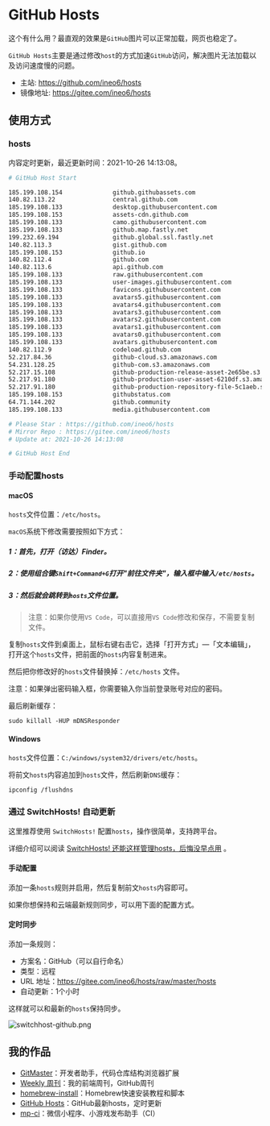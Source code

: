 # GitHub Hosts

这个有什么用？最直观的效果是`GitHub`图片可以正常加载，网页也稳定了。

`GitHub Hosts`主要是通过修改`host`的方式加速`GitHub`访问，解决图片无法加载以及访问速度慢的问题。

- 主站: https://github.com/ineo6/hosts
- 镜像地址: https://gitee.com/ineo6/hosts

## 使用方式

### hosts

内容定时更新，最近更新时间：2021-10-26 14:13:08。

```bash
# GitHub Host Start

185.199.108.154              github.githubassets.com
140.82.113.22                central.github.com
185.199.108.133              desktop.githubusercontent.com
185.199.108.153              assets-cdn.github.com
185.199.108.133              camo.githubusercontent.com
185.199.108.133              github.map.fastly.net
199.232.69.194               github.global.ssl.fastly.net
140.82.113.3                 gist.github.com
185.199.108.153              github.io
140.82.112.4                 github.com
140.82.113.6                 api.github.com
185.199.108.133              raw.githubusercontent.com
185.199.108.133              user-images.githubusercontent.com
185.199.108.133              favicons.githubusercontent.com
185.199.108.133              avatars5.githubusercontent.com
185.199.108.133              avatars4.githubusercontent.com
185.199.108.133              avatars3.githubusercontent.com
185.199.108.133              avatars2.githubusercontent.com
185.199.108.133              avatars1.githubusercontent.com
185.199.108.133              avatars0.githubusercontent.com
185.199.108.133              avatars.githubusercontent.com
140.82.112.9                 codeload.github.com
52.217.84.36                 github-cloud.s3.amazonaws.com
54.231.128.25                github-com.s3.amazonaws.com
52.217.15.108                github-production-release-asset-2e65be.s3.amazonaws.com
52.217.91.180                github-production-user-asset-6210df.s3.amazonaws.com
52.217.91.180                github-production-repository-file-5c1aeb.s3.amazonaws.com
185.199.108.153              githubstatus.com
64.71.144.202                github.community
185.199.108.133              media.githubusercontent.com

# Please Star : https://github.com/ineo6/hosts
# Mirror Repo : https://gitee.com/ineo6/hosts
# Update at: 2021-10-26 14:13:08

# GitHub Host End
```

### 手动配置hosts

#### macOS

`hosts`文件位置：`/etc/hosts`。

`macOS`系统下修改需要按照如下方式：

##### 1：首先，打开（访达）Finder。

##### 2：使用组合键`Shift+Command+G`打开"前往文件夹"，输入框中输入`/etc/hosts`。

##### 3：然后就会跳转到`hosts`文件位置。

> 注意：如果你使用`VS Code`，可以直接用`VS Code`修改和保存，不需要复制文件。

复制`hosts`文件到桌面上，鼠标右键右击它，选择「打开方式」—「文本编辑」，打开这个`hosts`文件，把前面的`hosts`内容复制进来。

然后把你修改好的`hosts`文件替换掉：`/etc/hosts` 文件。

注意：如果弹出密码输入框，你需要输入你当前登录账号对应的密码。

最后刷新缓存：

```shell
sudo killall -HUP mDNSResponder
```

#### Windows

`hosts`文件位置：`C:/windows/system32/drivers/etc/hosts`。

将前文`hosts`内容追加到`hosts`文件，然后刷新`DNS`缓存：

```shell
ipconfig /flushdns
```

### 通过 SwitchHosts! 自动更新

这里推荐使用 `SwitchHosts!` 配置`hosts`，操作很简单，支持跨平台。

详细介绍可以阅读 [SwitchHosts! 还能这样管理hosts，后悔没早点用](https://mp.weixin.qq.com/s/A37XnD3HdcGSWUflj6JujQ) 。

#### 手动配置

添加一条`hosts`规则并启用，然后复制前文`hosts`内容即可。

如果你想保持和云端最新规则同步，可以用下面的配置方式。

#### 定时同步

添加一条规则：

- 方案名：GitHub（可以自行命名）
- 类型：远程
- URL 地址：https://gitee.com/ineo6/hosts/raw/master/hosts
- 自动更新：1个小时

这样就可以和最新的`hosts`保持同步。

![switchhost-github.png](https://i.loli.net/2021/03/28/XnHW5xCEzel36fA.png)

## 我的作品

- [GitMaster](https://github.com/ineo6/git-master)：开发者助手，代码仓库结构浏览器扩展
- [Weekly 周刊](https://github.com/ineo6/weekly)：我的前端周刊，GitHub周刊
- [homebrew-install](https://github.com/ineo6/homebrew-install)：Homebrew快速安装教程和脚本
- [GitHub Hosts](https://github.com/ineo6/hosts)：GitHub最新hosts，定时更新
- [mp-ci](https://github.com/ineo6/mp-ci)：微信小程序、小游戏发布助手（CI）
